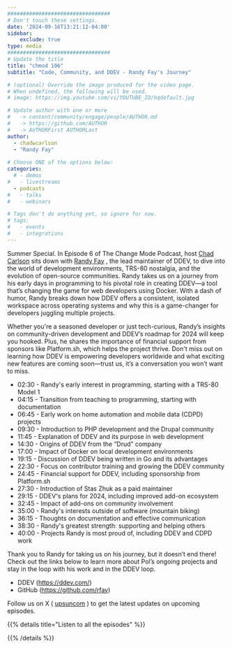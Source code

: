 ```yaml
---
#################################
# Don't touch these settings.
date: '2024-09-16T13:21:12-04:00'
sidebar:
    exclude: true
type: media
#################################
# Update the title
title: "chmod 106"
subtitle: "Code, Community, and DDEV - Randy Fay's Journey"

# (optional) Override the image produced for the video page.
# When undefined, the following will be used.
# image: https://img.youtube.com/vi/YOUTUBE_ID/hqdefault.jpg

# Update author with one or more
#   -> content/community/engage/people/AUTHOR.md
#   -> https://github.com/AUTHOR
#   -> AUTHORFirst AUTHORLast
author:
  - chadwcarlson
  - "Randy Fay"
  
# Choose ONE of the options below:
categories:
  # - demos
#   - livestreams
  - podcasts
#   - talks
#   - webinars

# Tags don't do anything yet, so ignore for now.
# tags:
#   - events
#   - integrations
---
```


Summer Special. In Episode 6 of The Change Mode Podcast, host [Chad Carlson](/community/engage/people/chadwcarlson/) sits down with [Randy Fay](https://github.com/rfay) , the lead maintainer of DDEV, to dive into the world of development environments, TRS-80 nostalgia, and the evolution of open-source communities. Randy takes us on a journey from his early days in programming to his pivotal role in creating DDEV—a tool that’s changing the game for web developers using Docker. With a dash of humor, Randy breaks down how DDEV offers a consistent, isolated workspace across operating systems and why this is a game-changer for developers juggling multiple projects.

Whether you're a seasoned developer or just tech-curious, Randy’s insights on community-driven development and DDEV’s roadmap for 2024 will keep you hooked. Plus, he shares the importance of financial support from sponsors like Platform.sh, which helps the project thrive. Don't miss out on learning how DDEV is empowering developers worldwide and what exciting new features are coming soon—trust us, it’s a conversation you won’t want to miss.

- 02:30 - Randy's early interest in programming, starting with a TRS-80 Model 1
- 04:15 - Transition from teaching to programming, starting with documentation
- 06:45 - Early work on home automation and mobile data (CDPD) projects 
- 09:30 - Introduction to PHP development and the Drupal community
- 11:45 - Explanation of DDEV and its purpose in web development
- 14:30 - Origins of DDEV from the “Drud” company
- 17:00 - Impact of Docker on local development environments
- 19:15 - Discussion of DDEV being written in Go and its advantages
- 22:30 - Focus on contributor training and growing the DDEV community
- 24:45 - Financial support for DDEV, including sponsorship from Platform.sh
- 27:30 - Introduction of Stas Zhuk as a paid maintainer 
- 29:15 - DDEV's plans for 2024, including improved add-on ecosystem
- 32:45 - Impact of add-ons on community involvement
- 35:00 - Randy's interests outside of software (mountain biking)
- 36:15 - Thoughts on documentation and effective communication
- 38:30 - Randy's greatest strength: supporting and helping others
- 40:00 - Projects Randy is most proud of, including DDEV and CDPD work
     
Thank you to Randy for taking us on his journey, but it doesn’t end there! Check out the links below to learn more about Pol’s ongoing projects and stay in the loop with his work and in the DDEV loop.

- DDEV (https://ddev.com/) 
- GitHub (https://github.com/rfay) 
     
Follow us on X ( [upsuncom](https://x.com/upsuncom) )  to get the latest updates on upcoming episodes.

<div class="hx-mt-6"></div>

{{% details title="Listen to all the episodes" %}}

<script data-eId="311577" data-format="playlist" data-pId="7278" src="https://players.podcastics.com/podcastics/player.js"></script>

{{% /details %}}
